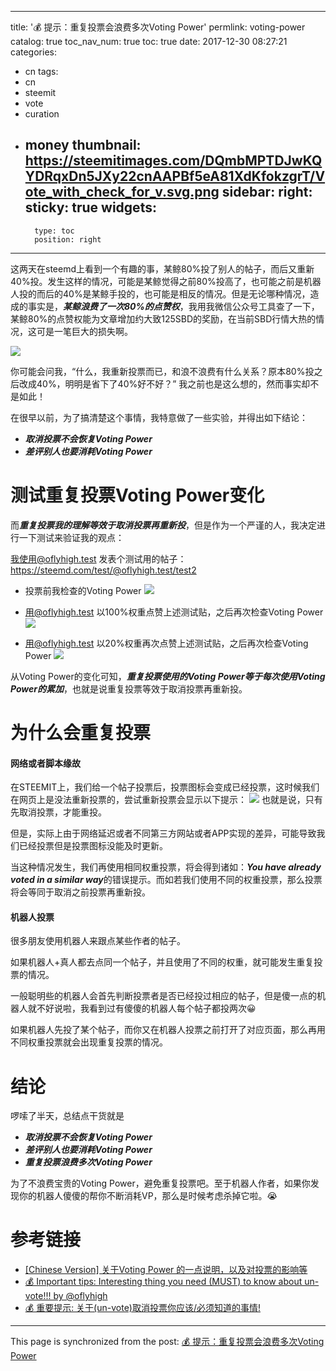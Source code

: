 
---
title: '💰 提示：重复投票会浪费多次Voting Power'
permlink: voting-power
catalog: true
toc_nav_num: true
toc: true
date: 2017-12-30 08:27:21
categories:
- cn
tags:
- cn
- steemit
- vote
- curation
- money
thumbnail: https://steemitimages.com/DQmbMPTDJwKQYDRqxDn5JXy22cnAAPBf5eA81XdKfokzgrT/Vote_with_check_for_v.svg.png
sidebar:
    right:
        sticky: true
widgets:
    -
        type: toc
        position: right
---


这两天在steemd上看到一个有趣的事，某鲸80%投了别人的帖子，而后又重新40%投。发生这样的情况，可能是某鲸觉得之前80%投高了，也可能之前是机器人投的而后的40%是某鲸手投的，也可能是相反的情况。但是无论哪种情况，造成的事实是，***某鲸浪费了一次80%的点赞权***，我用我微信公众号工具查了一下，某鲸80%的点赞权能为文章增加约大致125SBD的奖励，在当前SBD行情大热的情况，这可是一笔巨大的损失啊。

![](https://steemitimages.com/DQmbMPTDJwKQYDRqxDn5JXy22cnAAPBf5eA81XdKfokzgrT/Vote_with_check_for_v.svg.png)

你可能会问我，“什么，我重新投票而已，和浪不浪费有什么关系？原本80%投之后改成40%，明明是省下了40%好不好？” 我之前也是这么想的，然而事实却不是如此！

在很早以前，为了搞清楚这个事情，我特意做了一些实验，并得出如下结论：
* ***取消投票不会恢复Voting Power***
* ***差评别人也要消耗Voting Power***

# 测试重复投票Voting Power变化

而***重复投票我的理解等效于取消投票再重新投***，但是作为一个严谨的人，我决定进行一下测试来验证我的观点：

我使用@oflyhigh.test 发表个测试用的帖子：
https://steemd.com/test/@oflyhigh.test/test2

* 投票前我检查的Voting Power
![](https://steemitimages.com/DQmcrNUw5hZNhegaviVf5Ufv8dHn1kQpzjaqjHSLNcBJDcw/image.png)

* 用@oflyhigh.test 以100%权重点赞上述测试贴，之后再次检查Voting Power
![](https://steemitimages.com/DQmSCir4onUdLg1xpJfXkXK1tk58mZwXpqoeoomrsQ6cc66/image.png)

* 用@oflyhigh.test 以20%权重再次点赞上述测试贴，之后再次检查Voting Power
![](https://steemitimages.com/DQmVJcfJsaLHLpNCXudh7nRrqraA44tKR3LXq1mperN44d5/image.png)

从Voting Power的变化可知，***重复投票使用的Voting Power等于每次使用Voting Power的累加***，也就是说重复投票等效于取消投票再重新投。

# 为什么会重复投票


#### 网络或者脚本缘故

在STEEMIT上，我们给一个帖子投票后，投票图标会变成已经投票，这时候我们在网页上是没法重新投票的，尝试重新投票会显示以下提示：
![](https://steemitimages.com/DQmSCuBEc27HN66aZj5CcHpHMKsuoE4qkkvquKLmLJUfAzk/image.png)
也就是说，只有先取消投票，才能重投。

但是，实际上由于网络延迟或者不同第三方网站或者APP实现的差异，可能导致我们已经投票但是投票图标没能及时更新。

当这种情况发生，我们再使用相同权重投票，将会得到诸如：***You have already voted in a similar way***的错误提示。而如若我们使用不同的权重投票，那么投票将会等同于取消之前投票再重新投。

#### 机器人投票

很多朋友使用机器人来跟点某些作者的帖子。

如果机器人+真人都去点同一个帖子，并且使用了不同的权重，就可能发生重复投票的情况。

一般聪明些的机器人会首先判断投票者是否已经投过相应的帖子，但是傻一点的机器人就不好说啦，我看到过有傻傻的机器人每个帖子都投两次😀

如果机器人先投了某个帖子，而你又在机器人投票之前打开了对应页面，那么再用不同权重投票就会出现重复投票的情况。

# 结论

啰嗦了半天，总结点干货就是
* ***取消投票不会恢复Voting Power***
* ***差评别人也要消耗Voting Power***
* ***重复投票浪费多次Voting Power***

为了不浪费宝贵的Voting Power，避免重复投票吧。至于机器人作者，如果你发现你的机器人傻傻的帮你不断消耗VP，那么是时候考虑杀掉它啦。😭

# 参考链接

* [[Chinese Version] 关于Voting Power 的一点说明，以及对投票的影响等](https://steemit.com/cn/@oflyhigh/chinese-version-voting-power)
* [💰 Important tips: Interesting thing you need (MUST) to know about un-vote!!! by @oflyhigh](https://steemit.com/steemit/@oflyhigh/important-tips-interesting-thing-you-need-must-to-know-about-un-vote-by-oflyhigh)
* [💰 重要提示: 关于(un-vote)取消投票你应该/必须知道的事情!](https://steemit.com/cn/@oflyhigh/un-vote)

- - -

This page is synchronized from the post: [💰 提示：重复投票会浪费多次Voting Power](https://steemit.com/@oflyhigh/voting-power)
